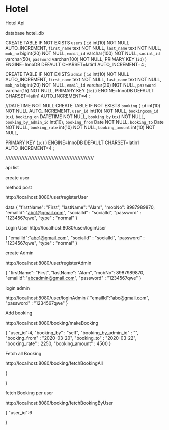 # Hotel
Hotel Api





database hotel_db

CREATE TABLE IF NOT EXISTS `users` (
  `id` int(10) NOT NULL AUTO_INCREMENT,
  `first_name` text NOT NULL,
  `last_name` text NOT NULL,
  `mob_no` bigint(20) NOT NULL,
  `email_id` varchar(100) NOT NULL,
  `social_id` varchar(50),
  `password` varchar(100) NOT NULL,
  PRIMARY KEY (`id`)
) ENGINE=InnoDB  DEFAULT CHARSET=latin1 AUTO_INCREMENT=4 ;



CREATE TABLE IF NOT EXISTS `admin` (
  `id` int(10) NOT NULL AUTO_INCREMENT,
  `first_name` text NOT NULL,
  `last_name` text NOT NULL,
  `mob_no` bigint(20) NOT NULL,
  `email_id` varchar(20) NOT NULL,
  `password` varchar(15) NOT NULL,
  PRIMARY KEY (`id`)
) ENGINE=InnoDB  DEFAULT CHARSET=latin1 AUTO_INCREMENT=4 ;



//DATETIME NOT NULL
CREATE TABLE IF NOT EXISTS `booking` (
  `id` int(10) NOT NULL AUTO_INCREMENT,
  `user_id` int(10) NOT NULL,
  `bookingcom_id` text,
  `booking_on` DATETIME NOT NULL,
  `booking_by` text NOT NULL,
  `booking_by_admin_id` int(10),
  `booking_from` Date NOT NULL,
  `booking_to` Date NOT NULL,
  `booking_rate` int(10) NOT NULL,
  `booking_amount` int(10) NOT NULL,


  PRIMARY KEY (`id`)
) ENGINE=InnoDB  DEFAULT CHARSET=latin1 AUTO_INCREMENT=4 ;


///////////////////////////////////////////////////////














api list

create user

method post

http://localhost:8080/user/registerUser

data 
{
"firstName": "First",
"lastName": "Alam",
"mobNo": 8987989870,
"emailId":"abc1@gmail.com",
"socialId" : "socialId",
"password" : "1234567qwe",
"type"     : "normal"
}


Login User
http://localhost:8080/user/loginUser

{
"emailId":"abc1@gmail.com",
"socialId" : "socialId",
"password" : "1234567qwe",
"type"     : "normal"
}




create Admin 

http://localhost:8080/user/registerAdmin

{
"firstName": "First",
"lastName": "Alam",
"mobNo": 8987989870,
"emailId":"abcadmin@gmail.com",
"password" : "1234567qwe"
}


login admin

http://localhost:8080/user/loginAdmin
{
"emailId":"abc@gmail.com",
"password" : "1234567qwe"
}






Add booking

http://localhost:8080/booking/makeBooking


{
"user_id":4,
"booking_by" : "self",
"booking_by_admin_id" : "",
"booking_from" : "2020-03-20",
"booking_to" : "2020-03-22",
"booking_rate" : 2250,
"booking_amount" : 4500
}

Fetch all Booking

http://localhost:8080/booking/fetchBookingAll

{

}


fetch Booking per user

http://localhost:8080/booking/fetchBookingByUser

{
"user_id":6

}



